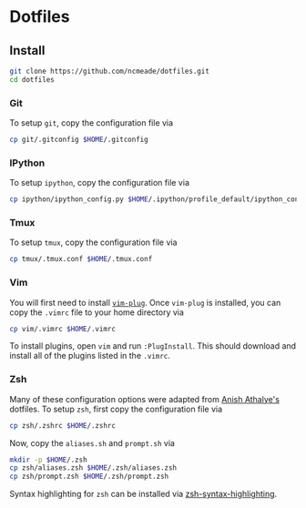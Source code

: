 # Dotfiles

## Install
```bash
git clone https://github.com/ncmeade/dotfiles.git
cd dotfiles
```

### Git
To setup `git`, copy the configuration file via
```bash
cp git/.gitconfig $HOME/.gitconfig
```

### IPython
To setup `ipython`, copy the configuration file via
```bash
cp ipython/ipython_config.py $HOME/.ipython/profile_default/ipython_config.py
```

### Tmux
To setup `tmux`, copy the configuration file via
```bash
cp tmux/.tmux.conf $HOME/.tmux.conf
```

### Vim
You will first need to install [`vim-plug`](https://github.com/junegunn/vim-plug).
Once `vim-plug` is installed, you can copy the `.vimrc` file to your home directory via
```bash
cp vim/.vimrc $HOME/.vimrc
```
To install plugins, open `vim` and run `:PlugInstall`.
This should download and install all of the plugins listed in the `.vimrc`.

### Zsh
Many of these configuration options were adapted from [Anish Athalye's](https://github.com/anishathalye/dotfiles) dotfiles.
To setup `zsh`, first copy the configuration file via
```bash
cp zsh/.zshrc $HOME/.zshrc
```
Now, copy the `aliases.sh` and `prompt.sh` via
```bash
mkdir -p $HOME/.zsh
cp zsh/aliases.zsh $HOME/.zsh/aliases.zsh
cp zsh/prompt.zsh $HOME/.zsh/prompt.zsh
```
Syntax highlighting for `zsh` can be installed via [zsh-syntax-highlighting](https://github.com/zsh-users/zsh-syntax-highlighting).
